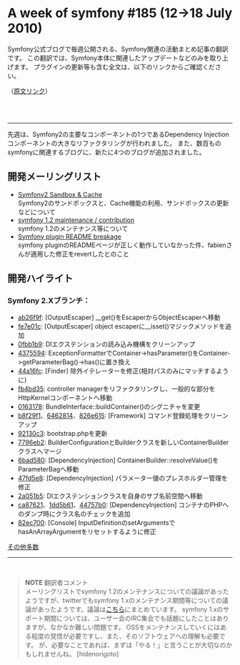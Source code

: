 A week of symfony #185 (12->18 July 2010)
========================================

Symfony公式ブログで毎週公開される、Symfony関連の活動まとめ記事の翻訳です。
この翻訳では、Symfony本体に関連したアップデートなどのみを取り上げます。
プラグインの更新等も含む全文は、以下のリンクからご確認ください。

（[原文リンク](http://www.symfony-project.org/blog/2010/07/18/a-week-of-symfony-185-12-18-july-2010)）

<br />
<br />
<hr />

先週は、Symfony2の主要なコンポーネントの1つであるDependency Injectionコンポーネントの大きなリファクタリングが行われました。
また、数百ものsymfonyに関連するブログに、新たに4つのブログが追加されました。


開発メーリングリスト
--------------------

- [Symfony2 Sandbox & Cache](http://groups.google.com/group/symfony-devs/browse_thread/thread/ba33c34a6e5e334c)<br />
  Symfony2のサンドボックスと、Cache機能の利用、サンドボックスの更新などについて
- [symfony 1.2 maintenance / contribution](http://groups.google.com/group/symfony-devs/browse_thread/thread/1c45be901ac553d)<br />
  symfony 1.2のメンテナンス等について
- [Symfony plugin README breakage](http://groups.google.com/group/symfony-devs/browse_thread/thread/5c2b94512708fb04/222e29c2ca7550e9#222e29c2ca7550e9)<br />
  symfony pluginのREADMEページが正しく動作していなかった件、fabienさんが適用した修正をrevertしたとのこと


開発ハイライト
--------------

### Symfony 2.Xブランチ：

- [ab26f9f](http://github.com/symfony/symfony/commit/ab26f9f3bf1aa79a6fac14bda95c23258624435d): [OutputEscaper] __get()をEscaperからObjectEscaperへ移動
- [fe7e01c](http://github.com/symfony/symfony/commit/fe7e01c653677c298de698cd9f244807d47a21fb): [OutputEscaper] object escaperに__isset()マジックメソッドを追加
- [0fbb1b9](http://github.com/symfony/symfony/commit/0fbb1b916b4e2a09d0c50bbaaa28540be7a8c70f): DIエクステンションの読み込み機構をクリーンアップ
- [4375594](http://github.com/symfony/symfony/commit/437559491f92554a0ab127b348a805a70fc82891): ExceptionFormatterでContainer->hasParameter()をContainer->getParameterBag()->has()に置き換え
- [44a16fc](http://github.com/symfony/symfony/commit/44a16fc8c4f5444ef2594d7755a757093daeb132): [Finder] 除外イテレーターを修正(相対パスのみにマッチするように)
- [fb4bd35](http://github.com/symfony/symfony/commit/fb4bd3568d21a5e13ae7766b6a0c328cc45af4e7): controller managerをリファクタリングし、一般的な部分をHttpKernelコンポーネントへ移動
- [0163178](http://github.com/symfony/symfony/commit/0163178f7b8750c8d6fa5ba75255ea22a54a6512): BundleInterface::buildContainer()のシグニチャを変更
- [b8f29f1](http://github.com/symfony/symfony/commit/b8f29f18c07e09ef2c59ed79a384ac4d8c7ee475)、[6462814](http://github.com/symfony/symfony/commit/6462814483bd276f8c445116aeb0fe7ff3e95882)、[826e615](http://github.com/symfony/symfony/commit/826e61561a4d4923e72ef59a6f36fad3c6f6c5f9): [Framework] コマンド登録処理をクリーンアップ
- [92130c3](http://github.com/symfony/symfony/commit/92130c3da16a8887cc0946879dffac7a69a2ec8b): bootstrap.phpを更新
- [7796eb2](http://github.com/symfony/symfony/commit/7796eb213c2f9baea0f8f484986e845ecfb075d1): BuilderConfigurationとBuilderクラスを新しいContainerBuilderクラスへマージ
- [6bad580](http://github.com/symfony/symfony/commit/6bad58012f8f0d94f13e7e68bc88ef4878fcf429): [DependencyInjection] ContainerBuilder::resolveValue()をParameterBagへ移動
- [47fd5e8](http://github.com/symfony/symfony/commit/47fd5e848be60f9bebc8ca2eea684d03c5718907): [DependencyInjection] パラメーター値のプレスホルダー管理を修正
- [2a051b5](http://github.com/symfony/symfony/commit/2a051b50392d94d72a84ab5911fba267551ab340): DIエクステンションクラスを自身のサブ名前空間へ移動
- [ca87621](http://github.com/symfony/symfony/commit/ca8762141fe7c9a2eb6795ecfba93e919b82882f)、[1dd5b61](http://github.com/symfony/symfony/commit/1dd5b61e17ac7a37ee3e15db1c80f191e50a4e75)、[44757b0](http://github.com/symfony/symfony/commit/44757b0c77d0bc3f9f81f566f31822cc68d45cf2): [DependencyInjection] コンテナのPHPへのダンプ時にクラス名のチェックを追加
- [82ec700](http://github.com/symfony/symfony/commit/82ec7004d547e6d7d45858a7bf2ec95eef63df2c): [Console] InputDefinitionのsetArgumentsでhasAnArrayArgumentをリセットするように修正


[その他多数](http://trac.symfony-project.com/trac/timeline?from=07%2F18%2F2010&daysback=6&milestone=on&ticket=on&changeset=on&update=Update)

<hr />
<br />

> **NOTE**
> 翻訳者コメント<br />
> メーリングリストでsymfony 1.2のメンテナンスについての議論があったようですが、twitterでもsymfony 1.xのメンテナンス期間等についての議論があったようです。議論は[こちら](http://togetter.com/li/35970)にまとめています。
> symfony 1.xのサポート期間については、ユーザー会のIRC集会でも話題にしたことはありますが、なかなか難しい問題です。
> OSSをメンテナンスしていくにはある程度の覚悟が必要ですし、また、そのソフトウェアへの理解も必要です。
> が、必要なことであれば、まずは「やる！」と言うことが大切なのかもしれませんね。
> [hidenorigoto]


